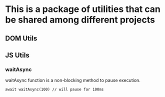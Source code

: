 # This is a package of utilities that can be shared among different projects

## DOM Utils

## JS Utils

### waitAsync

waitAsync function is a non-blocking method to pause execution.

```
await waitAsync(100) // will pause for 100ms
```
